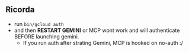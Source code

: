 ## Ricorda

* run `bin/gcloud auth`
* and then **RESTART GEMINI** or MCP wont work and will authenticate BEFORE launching gemini.
    * If you run auth after strating Gemini, MCP is hooked on no-auth :/
